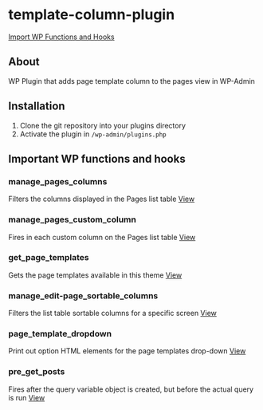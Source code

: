 # template-column-plugin
[Import WP Functions and Hooks](#Important-WP-functions-and-hooks)


## About
WP Plugin that adds page template column to the pages view in WP-Admin

## Installation

1. Clone the git repository into your plugins directory
2. Activate the plugin in `/wp-admin/plugins.php`

## Important WP functions and hooks 

### manage_pages_columns
Filters the columns displayed in the Pages list table
[View](https://developer.wordpress.org/reference/hooks/manage_pages_columns/)

### manage_pages_custom_column
Fires in each custom column on the Pages list table
[View](https://developer.wordpress.org/reference/hooks/manage_pages_custom_column/)

### get_page_templates
Gets the page templates available in this theme
[View](https://developer.wordpress.org/reference/functions/get_page_templates/)

### manage_edit-page_sortable_columns
Filters the list table sortable columns for a specific screen
[View](https://developer.wordpress.org/reference/hooks/manage_this-screen-id_sortable_columns/)


### page_template_dropdown
Print out option HTML elements for the page templates drop-down
[View](https://developer.wordpress.org/reference/functions/page_template_dropdown/)

### pre_get_posts
Fires after the query variable object is created, but before the actual query is run
[View](https://developer.wordpress.org/reference/hooks/pre_get_posts/)